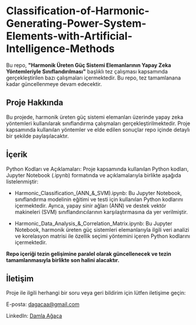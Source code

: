 # Classification-of-Harmonic-Generating-Power-System-Elements-with-Artificial-Intelligence-Methods
Bu repo, **"Harmonik Üreten Güç Sistemi Elemanlarının Yapay Zeka Yöntemleriyle Sınıflandırılması"** başlıklı tez çalışması kapsamında gerçekleştirilen bazı çalışmaları içermektedir. Bu repo, tez tamamlanana kadar güncellenmeye devam edecektir.

## Proje Hakkında
Bu projede, harmonik üreten güç sistemi elemanları üzerinde yapay zeka yöntemleri kullanılarak sınıflandırma çalışmaları gerçekleştirilmektedir. Proje kapsamında kullanılan yöntemler ve elde edilen sonuçlar repo içinde detaylı bir şekilde paylaşılacaktır.

## İçerik
Python Kodları ve Açıklamaları: Proje kapsamında kullanılan Python kodları, Jupyter Notebook (.ipynb) formatında ve açıklamalarıyla birlikte aşağıda listelenmiştir:

- Harmonic_Classification_(ANN_&_SVM).ipynb:
Bu Jupyter Notebook, sınıflandırma modelinin eğitimi ve testi için kullanılan Python kodlarını içermektedir. Ayrıca, yapay sinir ağları (ANN) ve destek vektör makineleri (SVM) sınıflandırıcılarının karşılaştırmasına da yer verilmiştir.

- Harmonic_Data_Analysis_&_Correlation_Matrix.ipynb:
Bu Jupyter Notebook, harmonik üreten güç sistemleri elemanlarıyla ilgili veri analizi ve korelasyon matrisi ile özellik seçimi yöntemini içeren Python kodlarını içermektedir.

**Repo içeriği tezin gelişimine paralel olarak güncellenecek ve tezin tamamlanmasıyla birlikte son halini alacaktır.**

## İletişim
Proje ile ilgili herhangi bir soru veya geri bildirim için lütfen iletişime geçin:


E-posta: dagacaa@gmail.com

LinkedIn: [Damla Ağaça](https://www.linkedin.com/in/damla-a%C4%9Fa%C3%A7a-b05702212/)
